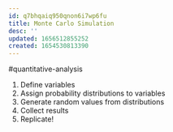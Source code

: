 ```yaml
---
id: q7bhqaiq950qnon6i7wp6fu
title: Monte Carlo Simulation
desc: ''
updated: 1656512855252
created: 1654530813390
---
```

#quantitative-analysis  

1. Define variables
2. Assign probability distributions to variables
3. Generate random values from distributions
4. Collect results
5. Replicate!
